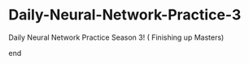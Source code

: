 # Daily-Neural-Network-Practice-3
Daily Neural Network Practice Season 3! ( Finishing up Masters)































end 